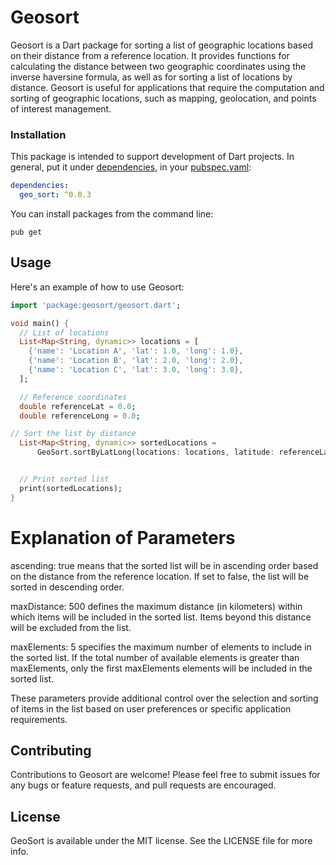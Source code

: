 # Geosort

Geosort is a Dart package for sorting a list of geographic 
locations based on their distance from a reference location.
It provides functions for calculating the distance between two 
geographic coordinates using the inverse haversine formula, as
well as for sorting a list of locations by distance. 
Geosort is useful for applications that require the computation 
and sorting of geographic locations, such as mapping, 
geolocation, and points of interest management.


### Installation

This package is intended to support development of Dart projects. In
general, put it under
[dependencies](https://dart.dev/tools/pub/dependencies),
in your [pubspec.yaml](https://dart.dev/tools/pub/pubspec):

```yaml
dependencies:
  geo_sort: ^0.0.3
```

You can install packages from the command line:

```terminal
pub get
```

## Usage

Here's an example of how to use Geosort:

```dart
import 'package:geosort/geosort.dart';

void main() {
  // List of locations
  List<Map<String, dynamic>> locations = [
    {'name': 'Location A', 'lat': 1.0, 'long': 1.0},
    {'name': 'Location B', 'lat': 2.0, 'long': 2.0},
    {'name': 'Location C', 'lat': 3.0, 'long': 3.0},
  ];

  // Reference coordinates
  double referenceLat = 0.0;
  double referenceLong = 0.0;

// Sort the list by distance
  List<Map<String, dynamic>> sortedLocations =
      GeoSort.sortByLatLong(locations: locations, latitude: referenceLat, longitude: referenceLong);


  // Print sorted list
  print(sortedLocations);
}
```

# Explanation of Parameters

ascending: true means that the sorted list will be in ascending 
order based on the distance from the reference location. If set to
false, the list will be sorted in descending order.

maxDistance: 500 defines the maximum distance (in kilometers) within 
which items will be included in the sorted list. Items beyond this 
distance will be excluded from the list.

maxElements: 5 specifies the maximum number of elements to include
in the sorted list. If the total number of available elements is 
greater than maxElements, only the first maxElements elements will 
be included in the sorted list.

These parameters provide additional control over the selection and 
sorting of items in the list based on user preferences or specific 
application requirements.

## Contributing
Contributions to Geosort are welcome! Please feel free to 
submit issues for any bugs or feature requests, and pull requests are encouraged.

## License
GeoSort is available under the MIT license. See the LICENSE
file for more info.
